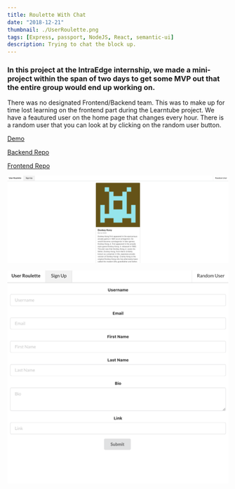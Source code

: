 ```yaml
---
title: Roulette With Chat
date: "2018-12-21"
thumbnail: ./UserRoulette.png
tags: [Express, passport, NodeJS, React, semantic-ui]
description: Trying to chat the block up.
---
```


<div>
  <h3>
    In this project at the IntraEdge internship, we made a mini-project within the span of two days to get some MVP out that the entire group would end up working on.
  </h3>
  <p>
    There was no designated Frontend/Backend team. This was to make up for time lost learning on the frontend part during the Learntube project. We have a feautured user on the home page that changes every hour. There is a random user that you can look at by clicking on the random user button.
  </p>
  <p>
    <a href='https://inspiring-pare-aca877.netlify.com/' target="_blank">
      Demo
    </a>
  </p>
  <p>
    <a href='https://github.com/bytesizedxyz/userroulette-backend' target="_blank">
      Backend Repo
    </a>
  </p>
  <p>
    <a href='https://github.com/bytesizedxyz/userroulette-frontend' target="_blank">
      Frontend Repo
    </a>
  </p>

![You could end up chatting with The Donkey Kong](./donkey_kong.png)

![Or you can sign up and be on the list of chatters!](./sign_up.png)

</div>
